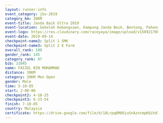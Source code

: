 ```yaml
---
layout: runner-info 
event_category: jbu-2019 
category_km: 30KM 
event-title: Janda Baik Ultra 2019  
event-location: Sekolah Kebangsaan, Kampung Janda Baik, Bentong, Pahang, Malaysia 
event-logo: https://res.cloudinary.com/raceyaya/image/upload/v1569217009/logo/janda-baik_vch1pc.jpg 
event-date: 2019-09-14 
checkpoint-name2: Split 1 SMK 
checkpoint-name3: Split 2 E Farm 
overall_rank: 189
gender_rank: 145
category_rank: 97
bib: 31045
name: FAIZUL BIN MOHAMMAD
distance: 30KM
category: 30KM Men Open
gender: Male
time: 5-10-05
start: 2-00-00
checkpoint2: 4-18-25
checkpoint3: 6-23-54
finish: 7-10-05
country: Malaysia
certificate: https://drive.google.com/file/d/18Lrpq8M8OjuSnAzncmpKQihd3zeVCiRl/view?usp=sharing
---
```

